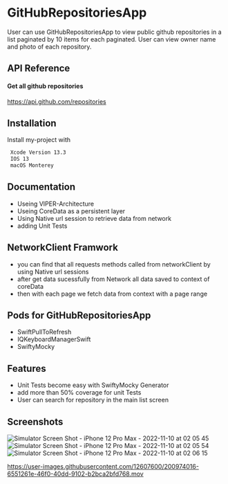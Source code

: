 

# GitHubRepositoriesApp

User can use GitHubRepositoriesApp to view public github repositories in a list paginated by 10 items for each paginated. User can view owner name and photo of each repository.


## API Reference

#### Get all github repositories

  https://api.github.com/repositories
  

## Installation

Install my-project with

```bash
 Xcode Version 13.3
 IOS 13
 macOS Monterey
```

## Documentation

- Useing VIPER-Architecture
- Useing CoreData as a persistent layer
- Using Native url session to retrieve data from network
- adding Unit Tests


## NetworkClient Framwork

- you can find that all requests methods called from networkClient by using Native url sessions
- after get data sucessfully from Network all data saved to context of coreData
- then with each page we fetch data from context with a page range

## Pods for GitHubRepositoriesApp

- SwiftPullToRefresh
- IQKeyboardManagerSwift
- SwiftyMocky


## Features

- Unit Tests become easy with SwiftyMocky Generator
- add more than 50% coverage for unit Tests
- User can search for repository in the main list screen


## Screenshots

![Simulator Screen Shot - iPhone 12 Pro Max - 2022-11-10 at 02 05 45](https://user-images.githubusercontent.com/12607600/200968485-d0e9370e-4080-4e55-92cc-e61b36050a18.png)
![Simulator Screen Shot - iPhone 12 Pro Max - 2022-11-10 at 02 05 54](https://user-images.githubusercontent.com/12607600/200968544-05c09e7f-8fa9-4cc7-a3c2-36997115fc4c.png)
![Simulator Screen Shot - iPhone 12 Pro Max - 2022-11-10 at 02 06 15](https://user-images.githubusercontent.com/12607600/200968563-57da7093-55ed-47af-99e3-1fa9f36f3391.png)


https://user-images.githubusercontent.com/12607600/200974016-6551261e-46f0-40dd-9102-b2bca2bfd768.mov



